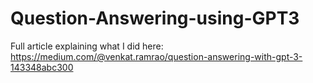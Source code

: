 # Question-Answering-using-GPT3

Full article explaining what I did here: https://medium.com/@venkat.ramrao/question-answering-with-gpt-3-143348abc300
